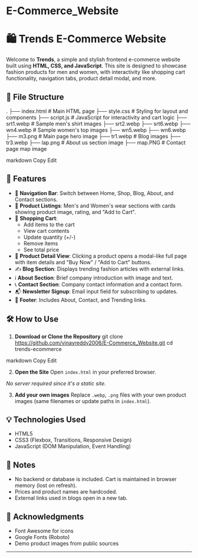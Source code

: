 # E-Commerce_Website
# 🛍️ Trends E-Commerce Website

Welcome to **Trends**, a simple and stylish frontend e-commerce website built using **HTML, CSS, and JavaScript**. This site is designed to showcase fashion products for men and women, with interactivity like shopping cart functionality, navigation tabs, product detail modal, and more.

## 📁 File Structure

.
├── index.html # Main HTML page
├── style.css # Styling for layout and components
├── script.js # JavaScript for interactivity and cart logic
├── srt1.webp # Sample men's shirt images
├── srt2.webp
├── srt6.webp
├── wn4.webp # Sample women's top images
├── wn5.webp
├── wn6.webp
├── m3.png # Main page hero image
├── tr1.webp # Blog images
├── tr3.webp
├── lap.png # About us section image
├── map.PNG # Contact page map image

markdown
Copy
Edit

## 🚀 Features

- 🔗 **Navigation Bar**: Switch between Home, Shop, Blog, About, and Contact sections.
- 🧥 **Product Listings**: Men's and Women's wear sections with cards showing product image, rating, and "Add to Cart".
- 🛒 **Shopping Cart**:
  - Add items to the cart
  - View cart contents
  - Update quantity (+/-)
  - Remove items
  - See total price
- 🧾 **Product Detail View**: Clicking a product opens a modal-like full page with item details and "Buy Now" / "Add to Cart" buttons.
- ✍️ **Blog Section**: Displays trending fashion articles with external links.
- ℹ️ **About Section**: Brief company introduction with image and text.
- 📞 **Contact Section**: Company contact information and a contact form.
- 📬 **Newsletter Signup**: Email input field for subscribing to updates.
- 👣 **Footer**: Includes About, Contact, and Trending links.

## 🛠️ How to Use

1. **Download or Clone the Repository**
git clone https://github.com/vinayreddy2006/E-Commerce_Website.git
cd trends-ecommerce

markdown
Copy
Edit

2. **Open the Site**
Open `index.html` in your preferred browser.

_No server required since it's a static site._

3. **Add your own images**
Replace `.webp`, `.png` files with your own product images (same filenames or update paths in `index.html`).

## 💡 Technologies Used

- HTML5
- CSS3 (Flexbox, Transitions, Responsive Design)
- JavaScript (DOM Manipulation, Event Handling)

## 📌 Notes

- No backend or database is included. Cart is maintained in browser memory (lost on refresh).
- Prices and product names are hardcoded.
- External links used in blogs open in a new tab.

## 🙌 Acknowledgments

- Font Awesome for icons
- Google Fonts (Roboto)
- Demo product images from public sources

---

